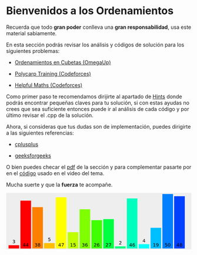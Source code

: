 # Bienvenidos a los Ordenamientos 


Recuerda que todo **gran poder** conlleva una **gran responsabilidad**, usa este material sabiamente. 

En esta sección podrás revisar los análisis y códigos de solución para los siguientes problemas:

+ [Ordenamientos en Cubetas (OmegaUp)](https://omegaup.com/arena/problem/Ordenando-en-cubetas/#problems)

+ [Polycarp Training (Codeforces)](https://codeforces.com/problemset/problem/1165/B)

+ [Helpful Maths (Codeforces)](https://codeforces.com/problemset/problem/339/A)

Como primer paso te recomendamos dirijirte al apartado de [Hints](https://github.com/CPCESFM/Material-Apoyo-Tutoriales/blob/master/sort/Hints.md) donde podrás encontrar pequeñas claves para tu solución, si con estas ayudas no crees que sea suficiente entonces puede ir al análisis de cada código y por último revisar el .cpp de la solución.

Ahora, si consideras que tus dudas son de implementación, puedes dirigirte a las siguientes referencias:

+ [cplusplus](http://www.cplusplus.com/reference/algorithm/sort/)

+ [geeksforgeeks](https://www.geeksforgeeks.org/sort-c-stl/)

O bien puedes checar el [pdf](https://github.com/CPCESFM/Material-Apoyo-Tutoriales/blob/master/sort/sort.pdf) de la sección y para complementar pasarte por en
el [código](https://github.com/CPCESFM/Material-Apoyo-Tutoriales/blob/master/sort/SortFunctions.cpp) usado en el video del tema. 

Mucha suerte y que la **fuerza** te acompañe. 

![](https://github.com/CPCESFM/Material-Apoyo-Tutoriales/blob/master/commun/merge_sort.png)
